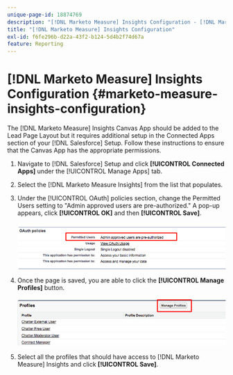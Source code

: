 ```yaml
---
unique-page-id: 18874769
description: "[!DNL Marketo Measure] Insights Configuration - [!DNL Marketo Measure]"
title: "[!DNL Marketo Measure] Insights Configuration"
exl-id: f6fe296b-d22a-43f2-b124-5d4b2f74d67a
feature: Reporting
---
```

# [!DNL Marketo Measure] Insights Configuration {#marketo-measure-insights-configuration}

The [!DNL Marketo Measure] Insights Canvas App should be added to the Lead Page Layout but it requires additional setup in the Connected Apps section of your [!DNL Salesforce] Setup. Follow these instructions to ensure that the Canvas App has the appropriate permissions.

1. Navigate to [!DNL Salesforce] Setup and click **[!UICONTROL Connected Apps]** under the [!UICONTROL Manage Apps] tab.

1. Select the [!DNL Marketo Measure Insights] from the list that populates.

1. Under the [!UICONTROL OAuth] policies section, change the Permitted Users setting to "Admin approved users are pre-authorized." A pop-up appears, click **[!UICONTROL OK]** and then **[!UICONTROL Save]**.

   ![](assets/1-1.png)

1. Once the page is saved, you are able to click the **[!UICONTROL Manage Profiles]** button.

   ![](assets/2-1.png)

1. Select all the profiles that should have access to [!DNL Marketo Measure] Insights and click **[!UICONTROL Save]**.
